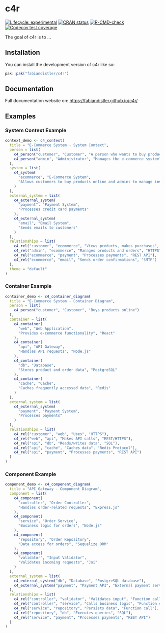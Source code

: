 
<!-- README.md is generated from README.Rmd. Please edit that file -->

# c4r

<!-- badges: start -->

[![Lifecycle:
experimental](https://img.shields.io/badge/lifecycle-experimental-orange.svg)](https://lifecycle.r-lib.org/articles/stages.html#experimental)
[![CRAN
status](https://www.r-pkg.org/badges/version/c4r)](https://CRAN.R-project.org/package=c4r)
[![R-CMD-check](https://github.com/fabiandistler/c4r/actions/workflows/R-CMD-check.yaml/badge.svg)](https://github.com/fabiandistler/c4r/actions/workflows/R-CMD-check.yaml)
[![Codecov test
coverage](https://codecov.io/gh/fabiandistler/c4r/graph/badge.svg)](https://app.codecov.io/gh/fabiandistler/c4r)
<!-- badges: end -->

The goal of c4r is to …

## Installation

You can install the development version of c4r like so:

``` r
pak::pak("fabiandistler/c4r")
```

## Documentation

Full documentation website on: <https://fabiandistler.github.io/c4r/>

## Examples

### System Context Example

``` r
context_demo <- c4_context(
  title = "E-Commerce System - System Context",
  person = list(
    c4_person("customer", "Customer", "A person who wants to buy products online"),
    c4_person("admin", "Administrator", "Manages the e-commerce system")
  ),
  system = list(
    c4_system(
      "ecommerce", "E-Commerce System",
      "Allows customers to buy products online and admins to manage inventory"
    )
  ),
  external_system = list(
    c4_external_system(
      "payment", "Payment System",
      "Processes credit card payments"
    ),
    c4_external_system(
      "email", "Email System",
      "Sends emails to customers"
    )
  ),
  relationships = list(
    c4_rel("customer", "ecommerce", "Views products, makes purchases", "HTTPS"),
    c4_rel("admin", "ecommerce", "Manages products and orders", "HTTPS"),
    c4_rel("ecommerce", "payment", "Processes payments", "REST API"),
    c4_rel("ecommerce", "email", "Sends order confirmations", "SMTP")
  ),
  theme = "default"
)
```

### Container Example

``` r
container_demo <- c4_container_diagram(
  title = "E-Commerce System - Container Diagram",
  person = list(
    c4_person("customer", "Customer", "Buys products online")
  ),
  container = list(
    c4_container(
      "web", "Web Application",
      "Provides e-commerce functionality", "React"
    ),
    c4_container(
      "api", "API Gateway",
      "Handles API requests", "Node.js"
    ),
    c4_container(
      "db", "Database",
      "Stores product and order data", "PostgreSQL"
    ),
    c4_container(
      "cache", "Cache",
      "Caches frequently accessed data", "Redis"
    )
  ),
  external_system = list(
    c4_external_system(
      "payment", "Payment System",
      "Processes payments"
    )
  ),
  relationships = list(
    c4_rel("customer", "web", "Uses", "HTTPS"),
    c4_rel("web", "api", "Makes API calls", "REST/HTTPS"),
    c4_rel("api", "db", "Reads/writes data", "SQL"),
    c4_rel("api", "cache", "Caches data", "Redis Protocol"),
    c4_rel("api", "payment", "Processes payments", "REST API")
  )
)
```

### Component Example

``` r
component_demo <- c4_component_diagram(
  title = "API Gateway - Component Diagram",
  component = list(
    c4_component(
      "controller", "Order Controller",
      "Handles order-related requests", "Express.js"
    ),
    c4_component(
      "service", "Order Service",
      "Business logic for orders", "Node.js"
    ),
    c4_component(
      "repository", "Order Repository",
      "Data access for orders", "Sequelize ORM"
    ),
    c4_component(
      "validator", "Input Validator",
      "Validates incoming requests", "Joi"
    )
  ),
  external_system = list(
    c4_external_system("db", "Database", "PostgreSQL database"),
    c4_external_system("payment", "Payment API", "External payment service")
  ),
  relationships = list(
    c4_rel("controller", "validator", "Validates input", "Function call"),
    c4_rel("controller", "service", "Calls business logic", "Function call"),
    c4_rel("service", "repository", "Persists data", "Function call"),
    c4_rel("repository", "db", "Executes queries", "SQL"),
    c4_rel("service", "payment", "Processes payments", "REST API")
  )
)
```
